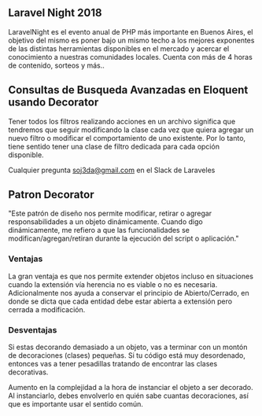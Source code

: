 
## Laravel Night 2018

LaravelNight es el evento anual de PHP más importante en Buenos Aires, el objetivo del mismo es poner bajo un mismo techo a los mejores exponentes de las distintas herramientas disponibles en el mercado y acercar el conocimiento a nuestras comunidades locales. Cuenta con más de 4 horas de contenido, sorteos y más..

## Consultas de Busqueda Avanzadas en Eloquent usando Decorator

Tener todos los filtros realizando acciones en un archivo significa que tendremos que seguir modificando la clase cada vez que quiera agregar un nuevo filtro o modificar el comportamiento de uno existente. Por lo tanto, tiene sentido tener una clase de filtro dedicada para cada opción disponible.

Cualquier pregunta soj3da@gmail.com en el Slack de Laraveles

## Patron Decorator

"Este patrón de diseño nos permite modificar, retirar o agregar responsabilidades a un objeto dinámicamente. Cuando digo dinámicamente, me refiero a que las funcionalidades se modifican/agregan/retiran durante la ejecución del script o aplicación."

### Ventajas

La gran ventaja es que nos permite extender objetos incluso en situaciones cuando la extensión vía herencia no es viable o no es necesaria. Adicionalmente nos ayuda a conservar el principio de Abierto/Cerrado, en donde se dicta que cada entidad debe estar abierta a extensión pero cerrada a modificación.

### Desventajas

Si estas decorando demasiado a un objeto, vas a terminar con un montón de decoraciones (clases) pequeñas. Si tu código está muy desordenado, entonces vas a tener pesadillas tratando de encontrar las clases decorativas.

Aumento en la complejidad a la hora de instanciar el objeto a ser decorado. Al instanciarlo, debes envolverlo en quién sabe cuantas decoraciones, así que es importante usar el sentido común.


